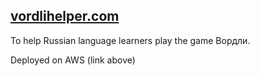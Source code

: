 ## [vordlihelper.com](https://vordlihelper.com)

To help Russian language learners play the game Вордли.

Deployed on AWS (link above)
